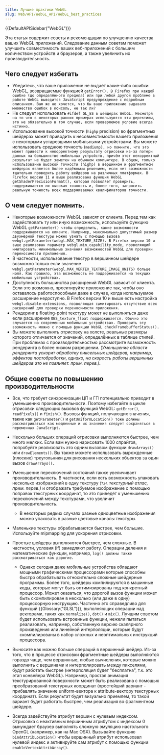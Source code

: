 ```yaml
---
title: Лучшие практики WebGL
slug: Web/API/WebGL_API/WebGL_best_practices
---
```


{{DefaultAPISidebar("WebGL")}}

Эта статья содержит советы и рекомендации по улучшению качества ваших WebGL приложений. Следование данным советам поможет улучшить совместимость ваших веб-приложений с большим количеством устройств и браузеров, а также увеличить их производительность.

## Чего следует избегать

- Убедитесь, что ваше приложение не выдаёт какие-либо ошибки WebGL, возвращаемые функцией `getError(). В Firefox при каждой ошибке (до определённого предела) или при любой другой проблеме в работе WebGL выводится JavaScript предупреждение с подробным описанием. Вам же не хочется, что бы ваше приложение выдавало множество ошибок в консоль, не так ли?`
- Не следует использовать `#ifdef GL_ES в шейдерах WebGL. Несмотря на то что в некоторых ранних примерах используются эти директивы, это не обязательно в том случае, если проверяемое условие всегда истинно.`
- Использование высокой точности (`highp` precision) во фрагментных шейдерах может приводить к несовместимости вашего приложения с некоторыми устаревшими мобильными устройствами. Вы можете использовать среднюю точность (`mediump), но помните, что это может привести к некорректному результату отрисовки из-за потери данных на большинстве мобильных устройств, причём этот некорректный результат не будет заметен на обычном компьютере. В общем, только использование высокой точности (highp) в вершинном и фрагментном шейдерах является более надёжными решением, если нет возможности тщательно проверить работу шейдеров на различных платформах. В Firefox версии 11 и выше реализована функция WebGL getShaderPrecisionFormat(), которая позволяет проверить, поддерживается ли высокая точность и, более того, запросить реальную точность всех поддерживаемых квалификаторов точности.`

## О чем следует помнить.

- Некоторые возможности WebGL зависят от клиента. Перед тем как задействовать ту или иную возможность, используйте функцию WebGL `getParameter() чтобы определить, какие возможности поддерживаются на клиенте. Например, максимально допустимый размер двухмерной текстуры можно узнать с помощью вызова webgl.getParameter(webgl.MAX_TEXTURE_SIZE). В Firefox версии 10 и выше реализован параметр webgl.min_capability_mode, позволяющий имитировать минимальные значения возможностей WebGL для проверки переносимости приложения.`
- В частности, использование текстур в вершинном шейдере возможно только если значение `webgl.getParameter(webgl.MAX_VERTEX_TEXTURE_IMAGE_UNITS) больше ноля. Как правило, эта возможность не поддерживается на текущих мобильных устройствах.`
- Доступность большинства расширений WebGL зависит от клиента. Если это возможно, проектируйте приложение так, чтобы оно оставалось работоспособным даже в случае, когда используемое расширение недоступно. В Firefox версии 10 и выше есть настройка `webgl.disable-extensions, позволяющая сымитировать отсутствие всех расширений для проверки переносимости приложения.`
- Рендеринг в floating-point текстуру может не выполняться даже если расширение `OES_texture_float поддерживается. Обычно это случается на современных мобильных устройствах. Проверить эту возможность можно с помощью функции WebGL checkFramebufferStatus().`
- Вы можете выполнять отрисовку на холсте, реальные размеры которого отличается от значений, определённых в таблице стилей. При проблемах с производительностью рассмотрите возможность рендеринга в более низком разрешении. (_Уменьшение области рендеринга ускорит обработку пиксельных шейдеров, например, эффектов постобработки_, _однако, на скорость работы вершинных шейдеров это не повлияет._ _прим. перев.)._

## Общие советы по повышению производительности

- Все, что требует синхронизации ЦП и ГП потенциально приводит в уменьшению производительности. Поэтому избегайте в цикле отрисовки следующих вызовов функций WebGL: `getError()`, `readPixels()` и `finish()`. Вызовы функций, получающих значения, такие как `getParameter()` и `getUniformLocation() тоже должны рассматриваться как медленные и их значения следует сохраняться в переменных JavaScript.`
- Несколько больших операций отрисовки выполняются быстрее, чем много мелких. Если вам нужно нарисовать 1000 спрайтов, попробуйте реализовать это одним вызовом функции `drawArrays()` или `drawElements()`. Вы также можете использовать вырожденные (плоские) треугольники для рисования нескольких объектов за один вызов `drawArrays().`
- Уменьшение переключений состояний также увеличивает производительность. В частности, если есть возможность упаковать несколько изображений в одну текстуру _(т.н. текстурный атлас, прим. перев.)_ и отображать требуемое изображение с помощью поправок текстурных координат, то это приведёт к уменьшению переключений между текстурами, что увеличит производительность.

  - В некоторых редких случаях разные одноцветные изображения можно упаковать в разные цветовые каналы текстуры.

- Маленькие текстуры обрабатываются быстрее, чем большие. Используйте mipmapping для ускорения отрисовки.
- Простые шейдеры выполняются быстрее, чем сложные. В частности, условия (if) замедляют работу. Операции деления и математические функции, например, `log() должны также рассматриваться как дорогие.`

  - Однако сегодня даже мобильные устройства обладают мощными графическими процессорами которые способны быстро обрабатывать относительно сложные шейдерные программы. Более того, шейдеры компилируются в машинные коды, которые могут быть оптимизированы под конкретный процессор. Может оказаться, что дорогой вызов функции может быть скомпилирован в несколько (или даже в одну) процессорную инструкцию. Частично это справедливо для функций {{Glossary("GLSL")}}, выполняющих операции над векторами, таких как `normalize()`, `dot()` и `mix()`. Лучшим советом будет использовать встроенные функции, нежели пытаться реализовать, например, собственную версию скалярного произведения или линейной интерполяции, которые будут скомпилированы в набор сложных и неоптимальных инструкций процессора.

- Выносите как можно больше операций в вершинный шейдер. Из-за того, что в процессе отрисовки фрагментные шейдеры выполняются гораздо чаще, чем вершинные, любые вычисления, которые можно выполнить с вершинами и интерполировать между пикселями, будут работать быстрее (интерполяция будет "бесплатна", т.к. это этап конвейера WebGL). Например, простая анимация текстурированной поверхности может быть реализована с помощью преобразований текстурных координат (простейший вариант - прибавлять значение uniform-вектора к attribute-вектору текстурных координат). Если результат будет визуально приемлем, то такой вариант будет работать быстрее, чем реализация во фрагментном шейдере.
- Всегда задействуйте атрибут вершин c нулевым индексом. Отрисовка с неактивным вершинным атрибутом с индексом 0 вынуждает браузер выполнять сложную эмуляцию настольного OpenGL (например, как на Mac OSX). Вызывайте функцию `bindAttribLocation()` чтобы вершинный атрибут использовал нулевой индекс и активируйте сам атрибут с помощью функции `enableVertexAttribArray()`.
